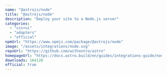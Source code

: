```yaml
---
name: "@astrojs/node"
title: "@astrojs/node"
description: "Deploy your site to a Node.js server"
categories:
  - "css+ui"
  - "adapters"
  - "official"
npmUrl: "https://www.npmjs.com/package/@astrojs/node"
image: "/assets/integrations/node.svg"
repoUrl: "https://github.com/withastro/astro"
homepageUrl: "https://docs.astro.build/en/guides/integrations-guide/node/"
downloads: 164120
official: true
---
```


